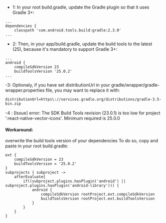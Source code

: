 * 1: In your root build.gradle, update the Gradle plugin so that it uses Gradle 3+:

```
...
dependencies {
    classpath 'com.android.tools.build:gradle:2.3.0'
...
```

* 2: Then, in your app/build.gradle, update the build tools to the latest (25), because it's mandatory to support Gradle 3+:

```
...
android {
    compileSdkVersion 23
    buildToolsVersion '25.0.2'
...
```

-3: Optionaly, if you have set distributionUrl in your gradle/wrapper/gradle-wrapper.properties file, you may want to replace it with:

```
distributionUrl=https\://services.gradle.org/distributions/gradle-3.5-bin.zip
```

-4 : [Issue] error: The SDK Build Tools revision (23.0.1) is too low for project ':react-native-vector-icons'. Minimum required is 25.0.0

#### Workaround:

overwrite the build tools version of your dependencies To do so, copy and paste in your root build.gradle:

```
ext {
    compileSdkVersion = 23
    buildToolsVersion = '25.0.2'
}
subprojects { subproject ->
    afterEvaluate{
        if((subproject.plugins.hasPlugin('android') || subproject.plugins.hasPlugin('android-library'))) {
            android {
                compileSdkVersion rootProject.ext.compileSdkVersion
                buildToolsVersion rootProject.ext.buildToolsVersion
            }
        }
    }
}
```
